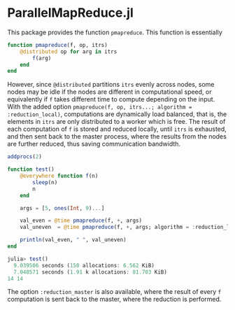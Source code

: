 # ParallelMapReduce.jl

This package provides the function `pmapreduce`. This function is essentially
```julia
function pmapreduce(f, op, itrs)
    @distributed op for arg in itrs
        f(arg)
    end
end
```
However, since `@distributed` partitions `itrs` evenly across nodes, some nodes
may be idle if the nodes are different in computational speed, or equivalently
if `f` takes different time to compute depending on the input. With the added option
`pmapreduce(f, op, itrs...; algorithm = :reduction_local)`, computations are
dynamically load balanced, that is, the elements in `itrs` are only distributed
to a worker which is free. The result of each computation of `f` is stored
and reduced locally, until `itrs` is exhausted, and then sent back to the master
process, where the results from the nodes are further reduced, thus saving
communication bandwidth.
```julia
addprocs(2)

function test()
    @everywhere function f(n)
        sleep(n)
        n
    end

    args = [5, ones(Int, 9)...]

    val_even = @time pmapreduce(f, +, args)
    val_uneven  = @time pmapreduce(f, +, args; algorithm = :reduction_local)

    println(val_even, " ", val_uneven)
end

julia> test()
  9.039506 seconds (150 allocations: 6.562 KiB)
  7.048571 seconds (1.91 k allocations: 81.703 KiB)
14 14
```
The option `:reduction_master` is also available, where the result of every
`f` computation is sent back to the master, where the reduction is performed.
